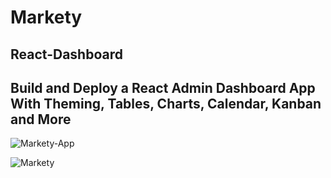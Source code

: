 # Markety

## React-Dashboard

## Build and Deploy a React Admin Dashboard App With Theming, Tables, Charts, Calendar, Kanban and More



![Markety-App](https://user-images.githubusercontent.com/103155105/192124634-ae4362e6-009c-448a-bba4-a2543eed45d4.jpg)


![Markety](https://user-images.githubusercontent.com/103155105/192121924-cbca2cd7-ad03-40af-b718-6bbe26f72133.jpeg)
